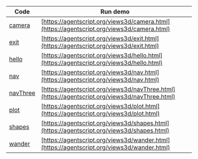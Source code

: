 Code    | Run demo
------- | ------
[camera](https://github.com/backspaces/agentscript/tree/master/views3d/camera.html#L1) | [https://agentscript.org/views3d/camera.html](https://agentscript.org/views3d/camera.html)
[exit](https://github.com/backspaces/agentscript/tree/master/views3d/exit.html#L1) | [https://agentscript.org/views3d/exit.html](https://agentscript.org/views3d/exit.html)
[hello](https://github.com/backspaces/agentscript/tree/master/views3d/hello.html#L1) | [https://agentscript.org/views3d/hello.html](https://agentscript.org/views3d/hello.html)
[nav](https://github.com/backspaces/agentscript/tree/master/views3d/nav.html#L1) | [https://agentscript.org/views3d/nav.html](https://agentscript.org/views3d/nav.html)
[navThree](https://github.com/backspaces/agentscript/tree/master/views3d/navThree.html#L1) | [https://agentscript.org/views3d/navThree.html](https://agentscript.org/views3d/navThree.html)
[plot](https://github.com/backspaces/agentscript/tree/master/views3d/plot.html#L1) | [https://agentscript.org/views3d/plot.html](https://agentscript.org/views3d/plot.html)
[shapes](https://github.com/backspaces/agentscript/tree/master/views3d/shapes.html#L1) | [https://agentscript.org/views3d/shapes.html](https://agentscript.org/views3d/shapes.html)
[wander](https://github.com/backspaces/agentscript/tree/master/views3d/wander.html#L1) | [https://agentscript.org/views3d/wander.html](https://agentscript.org/views3d/wander.html)
